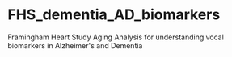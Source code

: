 # FHS_dementia_AD_biomarkers
Framingham Heart Study Aging Analysis for understanding vocal biomarkers in Alzheimer's and Dementia
